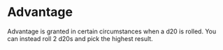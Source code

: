 ---
---

# Advantage

Advantage is granted in certain circumstances when a d20 is rolled. You can instead roll 2 d20s and pick the highest result.
